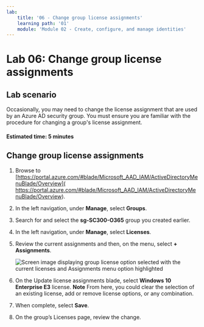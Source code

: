 ```yaml
---
lab:
    title: '06 - Change group license assignments'
    learning path: '01'
    module: 'Module 02 - Create, configure, and manage identities'
---
```


# Lab 06: Change group license assignments

## Lab scenario

Occasionally, you may need to change the license assignment that are used by an Azure AD security group. You must ensure you are familiar with the procedure for changing a group's license assignment.

#### Estimated time: 5 minutes

## Change group license assignments

1. Browse to [https://portal.azure.com/#blade/Microsoft_AAD_IAM/ActiveDirectoryMenuBlade/Overview]( https://portal.azure.com/#blade/Microsoft_AAD_IAM/ActiveDirectoryMenuBlade/Overview).

2. In the left navigation, under **Manage**, select **Groups**.

3. Search for and select the **sg-SC300-O365** group you created earlier.

4. In the left navigation, under **Manage**, select **Licenses**.

5. Review the current assignments and then, on the menu, select **+ Assignments**.

    ![Screen image displaying group license option selected with the current licenses and Assignments menu option highlighted](./media/lp1-mod2-change-group-license.png)

6. On the Update license assignments blade, select **Windows 10 Enterprise E3** license.
 **Note** From here, you could clear the selection of an existing license, add or remove license options, or any combination.

7. When complete, select **Save**.

8. On the group’s Licenses page, review the change.
